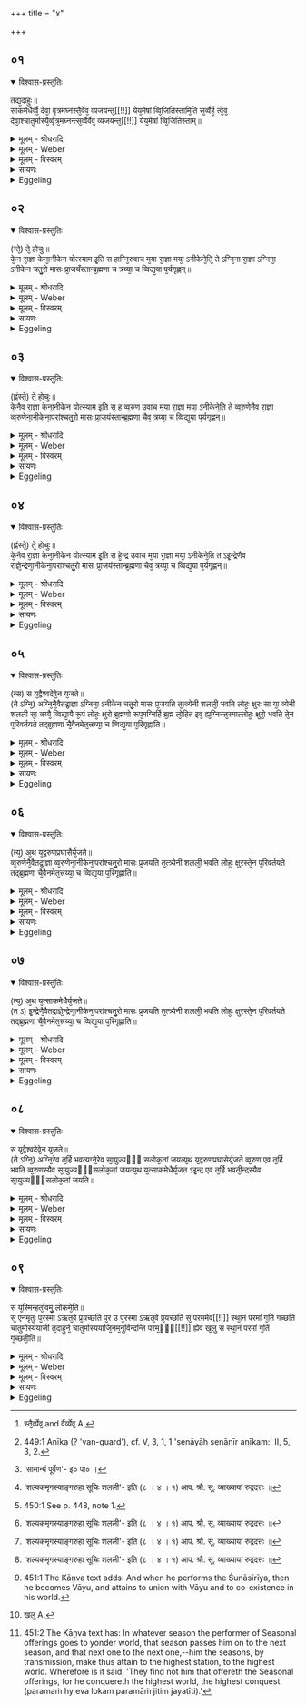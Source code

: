 +++
title = "४"

+++


## ०१


<details open><summary>विश्वास-प्रस्तुतिः</summary>

तद्य᳘दाहुः॥  
साकमेधैर्व्वै᳘ देवा᳘ वृत्रमघ्नंस्तै᳘र्वेव᳘ व्यजयन्त᳘[[!!]] येय᳘मेषां व्वि᳘जितिस्तामि᳘ति स᳘र्व्वैर्ह᳘ त्वे᳘व᳘ देवा᳘श्चातुर्मास्यै᳘र्व्वृत्र᳘मघ्नन्त्स᳘र्व्वैर्वेव᳘ व्यजयन्त᳘[[!!]] येय᳘मेषां व्वि᳘जितिस्ताम्॥
</details>

<details><summary>मूलम् - श्रीधरादि</summary>

तद्य᳘दाहुः॥  
साकमेधैर्व्वै᳘ देवा᳘ वृत्रमघ्नंस्तै᳘र्वेव᳘ व्यजयन्त᳘[[!!]] येय᳘मेषां व्वि᳘जितिस्तामि᳘ति स᳘र्व्वैर्ह᳘ त्वे᳘व᳘ देवा᳘श्चातुर्मास्यै᳘र्व्वृत्र᳘मघ्नन्त्स᳘र्व्वैर्वेव᳘ व्यजयन्त᳘[[!!]] येय᳘मेषां व्वि᳘जितिस्ताम्॥
</details>

<details><summary>मूलम् - Weber</summary>

तद्य᳘दाहुः᳟॥  
साकमेधैर्वै᳘ देवा᳘ वृत्रमघ्नंस्तै᳘र्वेव [^wbr_1] व्य᳘जयन्तॗ येय᳘मेषां वि᳘जितिस्तामि᳘ति स᳘र्वैर्ह त्वे᳘व᳘ देवा᳘श्चातुर्मास्यै᳘र्वृत्र᳘मघ्नन्त्स᳘र्वैर्वेव व्य᳘यन्तॗ येय᳘मेषां वि᳘जितिस्ताम्॥  

[^wbr_1]: स्तै᳘र्व्येव᳘ and र्वैर्व्येव᳘ A.
</details>

<details><summary>मूलम् - विस्वरम्</summary>

अथ सर्वशेषः । 
तद्यदाहुः । साकमेधैर्वै देवा वृत्रमघ्नन्, तैर्वेव व्यजयन्त येयमेषां विजितिः- ताम्- इति । सर्वैर्ह त्वेव देवाश्चातुर्मास्यैर्वृत्रमघ्नन् । सर्वैर्वेव व्यजयन्त- येयमेषां विजितिः- ताम् ॥ १ ॥ 
</details>

<details><summary>सायणः</summary>

वैश्वदेवादिषु सर्वेषु परिवर्त्तनं सेतिकर्त्तव्यताकं विधित्सुस्तेषां सर्वेषां वृत्रवधहेतुत्वं विजयहेतुत्वं च समानमिति प्रतिपादयति- **तद्यदाहुरि**ति । 'तत्' तत्र उक्तविषये साकमेधानामेव वृत्रवधहेतुत्वं जयहेतुत्वञ्चेति 'यद्' 'आहुः' कथयन्ति, तन्न; तथा 'सर्वैरेव' हि 'चातुर्मास्यैः' चतुर्षु-चतुर्षु मासेषु प्रयुज्यमानैर्वैश्वदेवादिभिर्वृत्रहननं विजयञ्च प्राप्तवन्तो 'देवाः' इत्यर्थः ॥ १ ॥ 
</details>

<details><summary>Eggeling</summary>

1. Now when it is said, that the gods, by means of the Sākamedha -offerings, slew Vr̥tra and gained that supreme authority which they now wield,--it is rather by means of all the Seasonal sacrifices that the gods slew Vr̥tra; it is by all of them that they gained that supreme authority which they now wield.
</details>


## ०२


<details open><summary>विश्वास-प्रस्तुतिः</summary>

(न्ते᳘) ते᳘ होचुः॥  
के᳘न रा᳘ज्ञा केना᳘नीकेन योत्स्याम इ᳘ति स हाग्नि᳘रुवाच म᳘या रा᳘ज्ञा मया᳘ ऽनीकेने᳘ति᳘ ते ऽग्नि᳘ना रा᳘ज्ञा ऽग्निना᳘ ऽनीकेन चतु᳘रो मासः प्रा᳘जयँस्तान्ब्र᳘ह्मणा च त्रय्या᳘ च व्विद्य᳘या प᳘र्यगृह्णन्॥
</details>

<details><summary>मूलम् - श्रीधरादि</summary>

(न्ते᳘) ते᳘ होचुः॥  
के᳘न रा᳘ज्ञा केना᳘नीकेन योत्स्याम इ᳘ति स हाग्नि᳘रुवाच म᳘या रा᳘ज्ञा मया᳘ ऽनीकेने᳘ति᳘ ते ऽग्नि᳘ना रा᳘ज्ञा ऽग्निना᳘ ऽनीकेन चतु᳘रो मासः प्रा᳘जयँस्तान्ब्र᳘ह्मणा च त्रय्या᳘ च व्विद्य᳘या प᳘र्यगृह्णन्॥
</details>

<details><summary>मूलम् - Weber</summary>

ते᳘ होचुः॥  
के᳘न रा᳘ज्ञा केना᳘नीकेन योत्स्याम इ᳘ति स हाग्नि᳘रुवाच म᳘या रा᳘ज्ञा मया᳘नीकेने᳘तिॗ ते ऽग्नि᳘ना रा᳘ज्ञाग्निना᳘नीकेन चतु᳘रो मासः प्रा᳘जयंस्तान्ब्र᳘ह्मणा च त्रय्या᳘ च विद्य᳘या प᳘र्यगृह्णन्॥
</details>

<details><summary>मूलम् - विस्वरम्</summary>

ते होचुः- 'केन राज्ञा केनानीकेन योत्स्यामः' इति । स हाग्निरुवाच- 'मया राज्ञा, मया ऽनीकेन' इति । ते ऽग्निना राज्ञा, अग्निना ऽनीकेन चतुरो मासः प्राजयन् । तान् ब्रह्मणा च त्रय्या च विद्यया पर्यगृह्णन् ॥ २ ॥ 
</details>

<details><summary>सायणः</summary>

तत्र वैश्वदेवेन जितमर्थमाख्यायिकया दर्शयति- **ते होचु**रिति ! 'ते' देवाः खलु प्रजापतिं पितरमभिलक्ष्य परस्परं वाचम् 'ऊचुः' । **केनानीकेने**ति । अनीकं सेनामुखम्, अत्र सेनान्यां वर्तते । तेन सेनान्येत्यर्थः **चतुरो मास** इति । "पद्दन्न०" (पा. सू. ६ । १ । ६३) इत्यादिना मासशब्दस्य मास्-इत्ययमादेशः । **तान् ब्रह्मणा चे**ति । 'तान्' विजितान् मासान् 'ब्रह्मणा' "अग्निर्हि ब्रह्म-" इत्यग्रे विवरिष्यते । अतो ब्रह्मणा अग्निना, 'त्रय्या' वेदत्रयरूपया 'विद्यया च' देवाः 'पर्यगृह्णन्' परितो ऽधारयन् ॥ २ ॥  
</details>

<details><summary>Eggeling</summary>

2. They spake, 'With what king, with what leader [^egg_1004] shall we fight?' Agni spake, 'With me for your king, with me for your leader!' With Agni for their king, with Agni for their leader, they gained four months; and with the Brahman (sacerdotium) and the threefold science they encompassed them.

[^egg_1004]: 449:1 Anīka (? 'van-guard'), cf. V, 3, 1, 1 'senāyāḥ senānīr anīkam:' II, 5, 3, 2.
</details>


## ०३


<details open><summary>विश्वास-प्रस्तुतिः</summary>

(ह्णंस्ते᳘) ते᳘ होचुः॥  
के᳘नैव रा᳘ज्ञा केना᳘नीकेन योत्स्याम इ᳘ति स᳘ ह व्व᳘रुण उवाच म᳘या रा᳘ज्ञा मया᳘ ऽनीकेने᳘ति ते व्व᳘रुणेनैव रा᳘ज्ञा व्व᳘रुणेना᳘नीकेना᳘परांश्चतु᳘रो मासः प्रा᳘जयंस्तान्ब्र᳘ह्मणा चैव᳘ त्रय्या᳘ च व्विद्य᳘या प᳘र्यगृह्णन्॥
</details>

<details><summary>मूलम् - श्रीधरादि</summary>

(ह्णंस्ते᳘) ते᳘ होचुः॥  
के᳘नैव रा᳘ज्ञा केना᳘नीकेन योत्स्याम इ᳘ति स᳘ ह व्व᳘रुण उवाच म᳘या रा᳘ज्ञा मया᳘ ऽनीकेने᳘ति ते व्व᳘रुणेनैव रा᳘ज्ञा व्व᳘रुणेना᳘नीकेना᳘परांश्चतु᳘रो मासः प्रा᳘जयंस्तान्ब्र᳘ह्मणा चैव᳘ त्रय्या᳘ च व्विद्य᳘या प᳘र्यगृह्णन्॥
</details>

<details><summary>मूलम् - Weber</summary>

ते᳘ होचुः॥  
के᳘नैव रा᳘ज्ञा केना᳘नीकेन योत्स्याम इ᳘ति स᳘ ह व᳘रुण उवाच म᳘या रा᳘ज्ञा मया᳘नीकेने᳘ति ते व᳘रुणेनैव रा᳘ज्ञा व᳘रुणेना᳘नीकेना᳘परांश्चतु᳘रो मासः प्रा᳘जयंस्तान्ब्र᳘ह्मणा चैव᳘ त्रय्या᳘ च विद्य᳘या प᳘र्यगृह्णन्॥
</details>

<details><summary>मूलम् - विस्वरम्</summary>

ते होचुः- 'केनैव राज्ञा केनानीकेन योत्स्यामः' इति । स ह वरुण उवाच- 'मया राज्ञा, मया ऽनीकेन' इति । ते वरुणेनैव राज्ञा वरुणेनानीकेनापरांश्चतुरो मासः प्राजयन् । तान् ब्रह्मणा चैव त्रय्या च विद्यया पर्यगृह्णन् ॥ ३ ॥ 
</details>

<details><summary>सायणः</summary>

एवं वैश्वदेवस्याभिप्रमुखत्वमुक्त्वा वरुणप्रघासेषु वरुणस्य प्रामुख्यमेतैर्विजितत्वञ्चाह- **ते होचुरि**ति । **अपरांश्चतुर** इति । आषाढादीनित्यर्थः । अन्यत् [^१_२३४] पूर्ववत् । अथ साकमेधेष्विन्द्रस्य प्राधान्यं तैर्विजितत्वं चाह- **ते होचुरि**ति । **अपरांश्चतुर** इति । 'अपरान्' कार्त्तिकादीनित्यर्थः । अन्यत्पूर्ववत् ॥ ३ ॥ ४ ॥ 

[^१_२३४]: 'सामान्यं पूर्वेण'- इ० पा० । 
</details>

<details><summary>Eggeling</summary>

3. They spake, 'With what king, with what leader shall we fight?' Varuṇa spake, 'With me for your king, with me for your leader!' With Varuṇa for their king, with Varuṇa for their leader, they gained other four months; and with the Brahman and the threefold science they encompassed them.
</details>


## ०४


<details open><summary>विश्वास-प्रस्तुतिः</summary>

(ह्णंस्ते᳘) ते᳘ होचुः॥  
के᳘नैव रा᳘ज्ञा केना᳘नीकेन योत्स्याम इ᳘ति स हे᳘न्द्र उवाच म᳘या रा᳘ज्ञा मया᳘ ऽनीकेने᳘ति त ऽइ᳘न्द्रेणैव राज्ञे᳘न्द्रेणा᳘नीकेना᳘परांश्चतु᳘रो मासः प्रा᳘जयंस्तान्ब्र᳘ह्मणा चैव᳘ त्रय्या᳘ च व्विद्य᳘या प᳘र्यगृह्णन्॥
</details>

<details><summary>मूलम् - श्रीधरादि</summary>

(ह्णंस्ते᳘) ते᳘ होचुः॥  
के᳘नैव रा᳘ज्ञा केना᳘नीकेन योत्स्याम इ᳘ति स हे᳘न्द्र उवाच म᳘या रा᳘ज्ञा मया᳘ ऽनीकेने᳘ति त ऽइ᳘न्द्रेणैव राज्ञे᳘न्द्रेणा᳘नीकेना᳘परांश्चतु᳘रो मासः प्रा᳘जयंस्तान्ब्र᳘ह्मणा चैव᳘ त्रय्या᳘ च व्विद्य᳘या प᳘र्यगृह्णन्॥
</details>

<details><summary>मूलम् - Weber</summary>

ते᳘ होचुः॥  
के᳘नैव रा᳘ज्ञा केना᳘नीकेन योत्स्याम इ᳘ति स हे᳘न्द्र उवाच म᳘या रा᳘ज्ञा मया᳘नीकेने᳘ति त इ᳘न्द्रेणैव राज्ञे᳘न्द्रेणा᳘नीकेना᳘परांश्चतु᳘रो मासः प्रा᳘जयंस्तान्ब्र᳘ह्मणा चैव᳘ त्रय्या᳘ च विद्य᳘या प᳘र्यगृह्णन्॥
</details>

<details><summary>मूलम् - विस्वरम्</summary>

ते होचुः- 'केनैव राज्ञा केनानीकेन योत्स्याम' इति । स हेन्द्र उवाच- 'मया राज्ञा मया ऽनीकेन' इति । त इन्द्रेणैव राज्ञा, इन्द्रेणानीकेनापरांश्चतुरो मासः प्राजयन् । तान् ब्रह्मणा चैव त्रय्या च विद्यया पर्यगृह्णन् ॥ ४ ॥ 
</details>

<details><summary>सायणः</summary>

[व्याख्यानं तृतीये]
</details>

<details><summary>Eggeling</summary>

4. They spake, 'With what king, with what leader shall we fight?' Indra spake, 'With me for your king, with me for your leader!' With Indra for their king, with Indra for their leader, they gained other four months; and with the Brahman and the threefold science they encompassed them.
</details>


## ०५


<details open><summary>विश्वास-प्रस्तुतिः</summary>

(न्स) स य᳘द्वैश्वदेवे᳘न य᳘जते॥  
(ते ऽग्नि᳘) अग्नि᳘नै᳘वैतद्रा᳘ज्ञा ऽग्निना᳘ ऽनीकेन चतु᳘रो मासः प्र᳘जयति त᳘त्त्र्येनी शलली᳘ भवति लोहः᳘ क्षुरः सा या᳘ त्र्येनी शलली सा᳘ त्रय्यै᳘ व्विद्या᳘यै रू᳘पं लोहः᳘ क्षुरो ब्र᳘ह्मणो रूप᳘मग्निर्हि ब्र᳘ह्म लो᳘हित इव᳘ ह्य᳘ग्निस्त᳘स्माल्लोहः᳘ क्षुरो᳘ भवति ते᳘न प᳘रिवर्तयते तद्ब्र᳘ह्मणा चै᳘वैनमेत᳘त्त्रय्या᳘ च व्विद्य᳘या प᳘रिगृह्णाति॥
</details>

<details><summary>मूलम् - श्रीधरादि</summary>

(न्स) स य᳘द्वैश्वदेवे᳘न य᳘जते॥  
(ते ऽग्नि᳘) अग्नि᳘नै᳘वैतद्रा᳘ज्ञा ऽग्निना᳘ ऽनीकेन चतु᳘रो मासः प्र᳘जयति त᳘त्त्र्येनी शलली᳘ भवति लोहः᳘ क्षुरः सा या᳘ त्र्येनी शलली सा᳘ त्रय्यै᳘ व्विद्या᳘यै रू᳘पं लोहः᳘ क्षुरो ब्र᳘ह्मणो रूप᳘मग्निर्हि ब्र᳘ह्म लो᳘हित इव᳘ ह्य᳘ग्निस्त᳘स्माल्लोहः᳘ क्षुरो᳘ भवति ते᳘न प᳘रिवर्तयते तद्ब्र᳘ह्मणा चै᳘वैनमेत᳘त्त्रय्या᳘ च व्विद्य᳘या प᳘रिगृह्णाति॥
</details>

<details><summary>मूलम् - Weber</summary>

स य᳘द्वैश्वदेवे᳘न य᳘जते॥  
अग्नि᳘नैॗवैतद्रा᳘ज्ञाग्निना᳘नीकेन चतु᳘रो मासः प्र᳘जयति तत्त्र्येनी शलली᳘ भवति लोहः᳘ क्षुरः सा याॗ त्र्येनी शलली सा᳘ त्रय्यै᳘ विद्या᳘यै रू᳘पं लोहः᳘ क्षुरो ब्र᳘ह्मणो रूप᳘मग्निर्हि ब्र᳘ह्म लो᳘हित इव ह्य᳘ग्निस्त᳘स्माल्लोहः᳘ क्षुरो᳘ भवति ते᳘न प᳘रिवर्तयते तद्ब्र᳘ह्मणा चैॗवैनमेत᳘त्त्रय्या᳘ च विद्य᳘या प᳘रिगृह्णाति॥
</details>

<details><summary>मूलम् - विस्वरम्</summary>

स यद्वैश्वदेवेन यजते- अग्निनैवैतद्राज्ञा ऽग्निना ऽनीकेन चतुरो मासः प्रजयति । तत् त्र्येनी शलली भवति । लोहः क्षुरः । सा या त्र्येनी शलली- सा त्रय्यै विद्यायै रूपम् । लोहः क्षुरो ब्रह्मणो रूपम् । अग्नि र्हि ब्रह्म । लोहित इव ह्यग्निः । तस्माल्लोहः क्षुरो भवति । तेन परिवर्तयते । तद् ब्रह्मणा चैवैनमेतत्त्रय्या च विद्यया परिगृह्णाति ॥ ५ ॥ 
</details>

<details><summary>सायणः</summary>

इत्थं प्रतिकृत्युपन्यासेन वैश्वदेवादिषु त्रिषु पर्वसु प्रतिपादितमर्थं यजमाने ऽपि क्रमेण योजयति-**स यद् वैश्वदेवेने**त्यादिना । "ब्रह्मणा च त्रय्या च विद्यया पर्यगृह्णन्"- इति यदुक्तम्, तस्य प्रतिकृतिमाह- **त्र्येनी**ति । त्रिषु स्थानेषु ‘एतः’ श्वेतवर्णो यस्याः सा त्र्येनी । "वर्णादनुदात्तात्"- (पा. सू. ४ । १ । ३९) इति एतशब्दात् ङीप्, तकारस्य नकारादेशश्च । श्वाविन्नायकस्य मृगस्य लोम 'शलली' [^१_२३५] । उक्तलक्षणा सा वक्ष्यमाणपरिवर्तनहेतुत्वेन स्वीकार्या । तत्र शलल्यास्त्रयीप्रतिरूपत्वमाह- **सा ये**ति । 'सा' पूर्वोक्ता 'या' 'त्र्येनी शलली', सा त्रित्वसङ्ख्याविशिष्टगुणोपेतत्वात् त्रय्या विद्यायाः स्वरूपम् । यो ऽयं 'लोहः' लोहितवर्णस्ताम्रमयः 'क्षुरः', स 'ब्रह्मणो रूपम्' । कथं ब्रह्मणो लोहितवर्णत्वमिति तदाह-**अग्निर्ही**ति । स च ब्रह्मशब्दवाच्यो ऽग्निर्लोहितवर्णः ‘इव' हि भवति; 'तस्मात्' लोहितवर्णः 'क्षुरः' ब्रह्मणः प्रतिरूपमित्यर्थः । **तेने**त्यादि । 'तेन' क्षुरेण, तया शलल्या च 'परिवर्तयते' शलल्या केशान् विभज्य क्षुरेण परितो वापयेदित्यर्थः । **ब्रह्मणा चैवे**ति । 'एनं' यजमानम् 'एतत्' एतेन शललीलोहक्षुरकृतेन परिवर्त्तनेन, अग्निरूपेण तेन 'ब्रह्मणा' क्षुरनिदानभूतेन, 'त्रय्या' वेदत्रयरूपया 'विद्यया' च सर्वतोमुखत्वसम्पादनद्वारा अनया 'परिगृह्णाति' परितः सर्वासु दिक्षु धारयतीत्यर्थः ॥ ५ ॥ 

[^१_२३५]: 'शल्यकमृगस्याङ्गरुहा सूचिः शलली'- इति (८ । ४ । १) आप. श्रौ. सू. व्याख्यायां रुद्रदत्तः ॥ 
</details>

<details><summary>Eggeling</summary>

5. And, accordingly, when he performs the Vaiśvadeva, he thereby gains four months, with Agni for his king, with Agni for his leader. Then (in shaving) are used a porcupine's quill spotted in three places, and a copper razor; that three-spotted porcupine's quill resembles the threefold science, and the copper razor resembles the Brahman; for the Brahman is fire, and fire is of reddish (lohita) colour: hence a copper (loha) razor is used. Therewith he has (his head) shaved all round [^egg_1005]; and thus he (the Adhvaryu) encompasses him with the Brahman and the threefold science.

[^egg_1005]: 450:1 See p. 448, note 1.
</details>


## ०६


<details open><summary>विश्वास-प्रस्तुतिः</summary>

(त्य᳘) अ᳘थ य᳘द्वरुणप्रघासैर्य᳘जते॥  
व्व᳘रुणेनै᳘वैतद्रा᳘ज्ञा व्व᳘रुणेना᳘नीकेना᳘परांश्चतु᳘रो मासः प्र᳘जयति त᳘त्त्र्येनी शलली᳘ भवति लोहः᳘ क्षुरस्ते᳘न प᳘रिवर्तयते तद्ब्र᳘ह्मणा चै᳘वैनमेत᳘त्त्रय्या᳘ च व्विद्य᳘या प᳘रिगृह्णाति॥
</details>

<details><summary>मूलम् - श्रीधरादि</summary>

(त्य᳘) अ᳘थ य᳘द्वरुणप्रघासैर्य᳘जते॥  
व्व᳘रुणेनै᳘वैतद्रा᳘ज्ञा व्व᳘रुणेना᳘नीकेना᳘परांश्चतु᳘रो मासः प्र᳘जयति त᳘त्त्र्येनी शलली᳘ भवति लोहः᳘ क्षुरस्ते᳘न प᳘रिवर्तयते तद्ब्र᳘ह्मणा चै᳘वैनमेत᳘त्त्रय्या᳘ च व्विद्य᳘या प᳘रिगृह्णाति॥
</details>

<details><summary>मूलम् - Weber</summary>

अ᳘थ य᳘द्वरुणप्रघासैर्य᳘जते॥  
व᳘रुणेनैवैतद्रा᳘ज्ञा व᳘रुणेना᳘नीकेना᳘परांश्चतु᳘रो मासः प्र᳘जयति तॗत्त्र्येनी शलली᳘ भवति लोहः᳘ क्षुरस्ते᳘न प᳘रिवर्तयते तद्ब्र᳘ह्मणा चैॗवैनमेत᳘त्त्रय्या᳘ च विद्य᳘या प᳘रिगृह्णाति॥
</details>

<details><summary>मूलम् - विस्वरम्</summary>

अथ यद्वरुणप्रघासैर्यजते । वरुणेनैवैतद्राज्ञा वरुणेनानीकेनापरांश्चतुरो मासः प्रजयति । तत् त्र्येनी शलली भवति । लोहः क्षुरः । तेन परिवर्तयते । तद् ब्रह्मणा चैवैनमेतत् त्रय्या च विद्यया परिगृह्णाति ॥ ६ ॥ 
</details>

<details><summary>सायणः</summary>

वरुणप्रघासयागस्य वरुणप्रधानकत्वात्तेन जेतव्यं फलमनुक्रामति- **अथ यद् वरुणप्रघासैरि**ति । **त्र्येनी शलली**त्यादि उक्तार्थम् [^१_२३५] ॥ ६ ॥ 

[^१_२३५]: 'द्वितीयस्य वरुणप्रघासपर्वणः फलम् तै. ब्रा. १ । ४ । १० । ६ । ७ । द्रष्टव्यम् । 
</details>

<details><summary>Eggeling</summary>

6. And when he performs the Varuṇapraghāsa offerings, he thereby gains other four months, with Varuṇa for his king, with Varuṇa for his leader. Then a three-spotted quill of a porcupine and a copper razor are used, wherewith he has himself shaved all round; and thus he (the priest) encompasses him with the Brahman and the threefold science.
</details>


## ०७


<details open><summary>विश्वास-प्रस्तुतिः</summary>

(त्य᳘) अ᳘थ य᳘त्साकमेधैर्य᳘जते॥  
(त ऽ) इ᳘न्द्रेणै᳘वैतद्राज्ञे᳘न्द्रेणा᳘नीकेना᳘परांश्चतु᳘रो मासः प्र᳘जयति त᳘त्त्र्येनी शलली᳘ भवति लोहः᳘ क्षुरस्ते᳘न प᳘रिवर्तयते तद्ब्र᳘ह्मणा चै᳘वैनमेत᳘त्त्रय्या᳘ च व्विद्य᳘या प᳘रिगृह्णाति॥
</details>

<details><summary>मूलम् - श्रीधरादि</summary>

(त्य᳘) अ᳘थ य᳘त्साकमेधैर्य᳘जते॥  
(त ऽ) इ᳘न्द्रेणै᳘वैतद्राज्ञे᳘न्द्रेणा᳘नीकेना᳘परांश्चतु᳘रो मासः प्र᳘जयति त᳘त्त्र्येनी शलली᳘ भवति लोहः᳘ क्षुरस्ते᳘न प᳘रिवर्तयते तद्ब्र᳘ह्मणा चै᳘वैनमेत᳘त्त्रय्या᳘ च व्विद्य᳘या प᳘रिगृह्णाति॥
</details>

<details><summary>मूलम् - Weber</summary>

अ᳘थ य᳘त्साकमेधैर्य᳘जते॥  
इ᳘न्द्रेणैॗवैतद्राज्ञे᳘न्द्रेणा᳘नीकेना᳘परांश्चतु᳘रो मासः प्र᳘जयति तॗत्त्र्येनी शलली᳘ भवति लोहः᳘ क्षुरस्ते᳘न प᳘रिवर्तयते तद्ब्र᳘ह्मणा चैॗवैनमेत᳘त्त्रय्या᳘ च विद्य᳘या प᳘रिगृह्णाति॥
</details>

<details><summary>मूलम् - विस्वरम्</summary>

अथ यत्साकमेधैर्यजते । इन्द्रेणैवैतद्राज्ञेन्द्रेणानीकेनापरांश्चतुरो मासः प्रजयति । तत् त्र्येनी शलली भवति । लोहः क्षुरः । तेन परिवर्तयते । तद् ब्रह्मणा चैवैनमेतत्त्रय्या च विद्यया परिगृह्णाति ॥ ७ ॥ 
</details>

<details><summary>सायणः</summary>

साकमेधयागस्येन्द्रप्रधानकत्वात् तेन जेतव्यं फलमनुक्रामति- **अथ यत् साकमेधैरि**ति [^१_२३५] ॥ ७ ॥ 

[^१_२३५]: 'तृतीयस्य साकमेधपर्वणः फलम्' तै. ब्रा. १ । ४ । १ । ४ । १० । ८१ द्रष्टव्यम् ।
</details>

<details><summary>Eggeling</summary>

7. And when he performs the Sākamedha offerings, he thereby gains other four months, with Indra for his king, with Indra for his leader. Then a three-spotted quill of a porcupine and a copper razor are used, wherewith he has himself shaved; and thus he (the priest) encompasses him with the Brahman and the threefold science.
</details>


## ०८


<details open><summary>विश्वास-प्रस्तुतिः</summary>

स य᳘द्वैश्वदेवे᳘न य᳘जते॥  
(ते ऽग्नि᳘) अग्नि᳘रेव त᳘र्हि भवत्यग्ने᳘रेव सा᳘युज्यᳫँ᳭ सलोक᳘तां जयत्य᳘थ य᳘द्वरुणप्रघासेर्य᳘जते व्व᳘रुण एव त᳘र्हि भवति व्व᳘रुणस्यैव सा᳘युज्यᳫँ᳭सलोक᳘तां जयत्य᳘थ य᳘त्साकमेधैर्य᳘जत ऽइ᳘न्द्र एव त᳘र्हि भवती᳘न्द्रस्यैव सा᳘युज्यᳫँ᳭सलोक᳘तां जयति॥
</details>

<details><summary>मूलम् - श्रीधरादि</summary>

स य᳘द्वैश्वदेवे᳘न य᳘जते॥  
(ते ऽग्नि᳘) अग्नि᳘रेव त᳘र्हि भवत्यग्ने᳘रेव सा᳘युज्यᳫँ᳭ सलोक᳘तां जयत्य᳘थ य᳘द्वरुणप्रघासेर्य᳘जते व्व᳘रुण एव त᳘र्हि भवति व्व᳘रुणस्यैव सा᳘युज्यᳫँ᳭सलोक᳘तां जयत्य᳘थ य᳘त्साकमेधैर्य᳘जत ऽइ᳘न्द्र एव त᳘र्हि भवती᳘न्द्रस्यैव सा᳘युज्यᳫँ᳭सलोक᳘तां जयति॥
</details>

<details><summary>मूलम् - Weber</summary>

स य᳘द्वैश्वदेवे᳘न य᳘जते॥  
अग्नि᳘रेव त᳘र्हि भवत्यग्ने᳘रेव सा᳘युज्यᳫं सलोक᳘तां जयत्य᳘थ य᳘त्साकमेधैर्य᳘जत इ᳘न्द्र एव त᳘र्हि भवती᳘न्द्रस्यैव सा᳘युज्यᳫं सलोक᳘तां जयति॥
</details>

<details><summary>मूलम् - विस्वरम्</summary>

स यद्वैश्वदेवेन यजते- अग्निरेव तर्हि भवति । अग्निरेव सायुज्यं सलोकतां जयति । अथ यद् वरुणप्रघासैर्यजते- वरुण एव तर्हि भवति । वरुणस्यैव सायुज्यं सलोकतां जयति । अथ यत्साकमेधैर्यजते- इन्द्र एव तर्हि भवति । इन्द्रस्यैव सायुज्यं सलोकतां जयति ॥ ८ ॥ 
</details>

<details><summary>सायणः</summary>

इत्थं वैश्वदेवादिभिस्त्रिभिः पर्वभिर्द्वादशमासात्मकसंवत्सरस्वरूपावाप्तिं फलत्वेन प्रतिपाद्य [^१_२३५], अग्न्यादिदेवतासायुज्यमपि तेषां फलत्वेन क्रमेणाचष्टे- **स यदि**ति । **अग्निरेव तर्ही**ति । 'तर्हि' तस्मिन् वैश्वदेवे यागे ऽनुष्ठिते 'सः' यजमानः 'अग्निः' अग्न्यात्मक 'एव भवति' । 'अग्नेरेव सायुज्यम्'- इति, अस्यैव विवरणम् । प्रथममग्नेः सालोक्यं जयति, पश्चात् सायुज्यमिति योजनाक्रमः । "वरुण एव तर्हि"- इत्यादावप्येवं योज्यम् ॥ ८ ॥ 

[^१_२३५]: 'चतुर्थस्य शुनासीरीयपर्वणः फलमपि' तै. ब्रा. १ । ४ । १० । ३ । अवलोकनीयम् । 
</details>

<details><summary>Eggeling</summary>

8. And when he performs the Vaiśvadeva, then he becomes Agni, and attains to union with Agni and to co-existence in his world. And when he performs the Varuṇapraghāsa offerings, then he becomes Varuṇa, and attains to union with Varuṇa

and to co-existence in his world. And when he performs the Sākamedha offerings, then he becomes Indra, and attains to union with Indra and to coexistence in his world [^egg_1006].

[^egg_1006]: 451:1 The Kāṇva text adds: And when he performs the Śunāsīrīya, then he becomes Vāyu, and attains to union with Vāyu and to co-existence in his world.
</details>


## ०९


<details open><summary>विश्वास-प्रस्तुतिः</summary>

स य᳘स्मिन्हर्ता᳘वमुं᳘ लोकमे᳘ति॥  
स᳘ एनमृतुः प᳘रस्मा ऽऋत᳘वे प्र᳘यच्छति प᳘र उ प᳘रस्मा ऽऋत᳘वे प्र᳘यच्छति स᳘ परममेव[[!!]] स्था᳘नं परमां ग᳘तिं गच्छति चातुर्मास्ययाजी त᳘दाहुर्न᳘ चातुर्मास्ययाजि᳘नम᳘नुविन्दन्ति परम᳘ᳫं᳘[[!!]] ह्येव ख᳘लु स स्था᳘नं परमां ग᳘तिं ग᳘च्छती᳘ति॥
</details>

<details><summary>मूलम् - श्रीधरादि</summary>

स य᳘स्मिन्हर्ता᳘वमुं᳘ लोकमे᳘ति॥  
स᳘ एनमृतुः प᳘रस्मा ऽऋत᳘वे प्र᳘यच्छति प᳘र उ प᳘रस्मा ऽऋत᳘वे प्र᳘यच्छति स᳘ परममेव[[!!]] स्था᳘नं परमां ग᳘तिं गच्छति चातुर्मास्ययाजी त᳘दाहुर्न᳘ चातुर्मास्ययाजि᳘नम᳘नुविन्दन्ति परम᳘ᳫं᳘[[!!]] ह्येव ख᳘लु स स्था᳘नं परमां ग᳘तिं ग᳘च्छती᳘ति॥
</details>

<details><summary>मूलम् - Weber</summary>

स य᳘स्मिन्हर्ता᳘वमुं᳘ लोकमे᳘ति॥  
स᳘ एनमृतुः प᳘रस्मा ऋत᳘वे प्र᳘यछति प᳘र उ प᳘रस्मा ऋत᳘वे प्र᳘यछति स᳘ परम᳘मेव स्था᳘नम् परमां ग᳘तिं गछति चातुर्मास्ययाजी त᳘दाहुर्न चातुर्मास्ययाजि᳘नम᳘नुविन्दन्ति परॗमᳫं ह्येव ख᳘लु [^wbr_2] स स्था᳘नम् परमांग᳘तिं ग᳘छती᳘ति॥  

[^wbr_2]: खलु A.
</details>

<details><summary>मूलम् - विस्वरम्</summary>

स यस्मिन् ह ऋतावसुं लोकमेति । स एनमृतुः परस्मा ऋतवे प्रयच्छति । पर उ परस्मा ऋतवे प्रयच्छति । स परममेव स्थानं, परमां गतिं गच्छति- चातुर्मास्ययाजी । तदाहुः- न चातुर्मास्यवाजिनमनुविन्दन्ति- परमं ह्येव खलु स स्थानं परमां गतिं गच्छतीति ॥ ९ ॥ इति चातुर्मास्ययागाधिकारः । 
</details>

<details><summary>सायणः</summary>

अथ म्रियमाणस्य चातुर्मास्ययाजिनो मार्गं ब्रुवन् ब्रह्मलोकप्राप्तिपर्यन्तं फलमाह- **स यस्मिन्नि**ति । 'सः' खलु चातुर्मास्ययाजी 'यस्मिन् ऋतौ' 'अमुं' विप्रकृष्टं परं 'लोकम्' 'एति' म्रियते, 'सः' ऋतुः 'एनं' यजमानं स्वस्मात् 'परस्मै ऋतवे' 'प्रयच्छति' इत्यनेन क्रमेण कृत्स्नं संवत्सरं तदात्मकस्य प्रजापतेः संबन्धि परममुत्कृष्टं स्थानमवाप्नोति । प्राप्य च परमामुत्कृष्टां पुनरावृत्तिरहितां गतिं गच्छति । उक्ते ऽर्थे विद्वत्प्रसिद्धिं संवादयति- **तदाहुरि**ति । यस्माच्चातुर्मास्ययाजी परमां गतिं प्राप्तवान् 'तत्' तस्मात् अभिज्ञाः 'आहुः' कथयन्ति । किमिति, तदुच्यते- 'चातुर्मास्ययाजिनम्' चातुर्मास्येनेष्टवन्तं यजमानम् अन्विष्यन्तो जनाः ब्रह्मलोकादर्वाचीनेषु लोकेषु 'न विन्दन्ति' न लभन्ते । 'परमं ह्येव' इति तत्र कारणाभिधानम् ॥ ९ ॥ 

इति श्रीसायणाचार्यविरचिते माधवीये वेदार्थप्रकाशे माध्यन्दिनशतपथब्राह्मणभाष्ये द्वितीयकाण्डे षष्ठाध्यायस्य चतुर्थं ब्राह्मणम् ॥ २ ॥ ६ ॥ ४ ॥ 

वेदार्थस्य प्रकाशेन तमो हार्द्दं निवारयन् । 
पुमर्थांश्चतुरो देयाद्विद्यातीर्थमहेश्वरः ॥ १ ॥ 

ब्रह्माण्डं गोसहस्रं कनकहयतुलापूरुषौ स्वर्णगर्भं,
सप्ताब्धीन् पञ्चसीरींस्त्रिदशतरुलताधेनुसौवर्णभूमीः । 
रत्नोस्रां रुक्मवाजिद्विपमहितरथौ सायणिः सिङ्गणार्यो, 
व्यश्राणीद्विश्वचक्रं प्रथितविधिमहाभूतयुक्तं घटञ्च ॥ २ ॥ 

धान्याद्रिं धन्यजन्मा तिलभवमतुलः स्वर्णजं वर्णमुख्यः, 
कार्पासीयं कृपावान् गुडकृतमजडो राजतं राजपूज्यः ।
आज्योत्थं प्राज्यजन्मा लवणजमनृणः शार्करं चार्कतेजाः, 
रत्नाढ्यो रत्नरूपं गिरिमकृत मुदा पात्रसात्सिङ्गणार्यः ॥ ३ ॥

इति श्रीमद्राजाधिराजपरमेश्वरवैदिकमार्गप्रवर्तकश्रीवीरहरिहरमहाराजसाम्राज्यधुरन्धरेण सायणाचार्येण चिरचिते माधवीये वेदार्थप्रकाशे माध्यन्दिनशतपथब्राह्मणभाष्ये द्वितीयकाण्डे षष्ठो ऽध्यायः समाप्तः ॥ २ ॥ ६ ॥ 

अत्रादितः पंचदशाध्यायसंमितः काण्डद्वयात्मको हविर्यज्ञ (ऐष्टिकप्रकरण) प्रतिपादकः शतपथब्राह्मणान्तर्गतः पंचदशपथसंज्ञको ब्राह्मणभागः समाप्तः । 

**इत्येकपादिकानाम द्वितीयं काण्डं समाप्तम् ॥ २ ॥** 
</details>

<details><summary>Eggeling</summary>

9. And in whatever season he goes to yonder world, that season passes him on to the next season, and that season again passes him on to the next season,--he who performs the Seasonal sacrifices reaches the highest place, the supreme goal. Wherefore it is said, 'They find not him that offereth the Seasonal offerings, for verily he goeth unto the highest place, to the supreme goal [^egg_1007].'

[^egg_1007]: 451:2 The Kāṇva text has: In whatever season the performer of Seasonal offerings goes to yonder world, that season passes him on to the next season, and that next one to the next one,--him the seasons, by transmission, make thus attain to the highest station, to the highest world. Wherefore is it said, 'They find not him that offereth the Seasonal offerings, for he conquereth the highest world, the highest conquest (paramaṁ hy eva lokam paramāṁ jitim jayatīti).'
</details>

